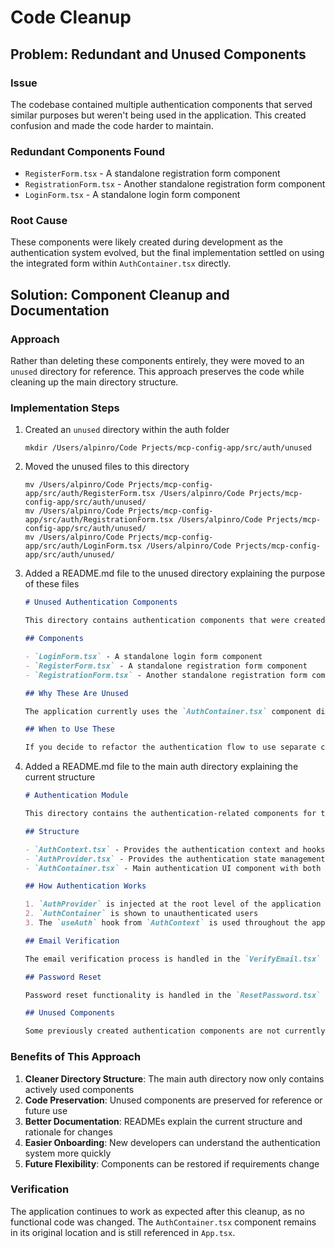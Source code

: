 # Code Cleanup

## Problem: Redundant and Unused Components

### Issue
The codebase contained multiple authentication components that served similar purposes but weren't being used in the application. This created confusion and made the code harder to maintain.

### Redundant Components Found
- `RegisterForm.tsx` - A standalone registration form component
- `RegistrationForm.tsx` - Another standalone registration form component
- `LoginForm.tsx` - A standalone login form component

### Root Cause
These components were likely created during development as the authentication system evolved, but the final implementation settled on using the integrated form within `AuthContainer.tsx` directly.

## Solution: Component Cleanup and Documentation

### Approach
Rather than deleting these components entirely, they were moved to an `unused` directory for reference. This approach preserves the code while cleaning up the main directory structure.

### Implementation Steps

1. Created an `unused` directory within the auth folder
   ```
   mkdir /Users/alpinro/Code Prjects/mcp-config-app/src/auth/unused
   ```

2. Moved the unused files to this directory
   ```
   mv /Users/alpinro/Code Prjects/mcp-config-app/src/auth/RegisterForm.tsx /Users/alpinro/Code Prjects/mcp-config-app/src/auth/unused/
   mv /Users/alpinro/Code Prjects/mcp-config-app/src/auth/RegistrationForm.tsx /Users/alpinro/Code Prjects/mcp-config-app/src/auth/unused/
   mv /Users/alpinro/Code Prjects/mcp-config-app/src/auth/LoginForm.tsx /Users/alpinro/Code Prjects/mcp-config-app/src/auth/unused/
   ```

3. Added a README.md file to the unused directory explaining the purpose of these files
   
   ```markdown
   # Unused Authentication Components

   This directory contains authentication components that were created but are not currently used in the application. They have been moved here for reference rather than deleted entirely.

   ## Components

   - `LoginForm.tsx` - A standalone login form component
   - `RegisterForm.tsx` - A standalone registration form component
   - `RegistrationForm.tsx` - Another standalone registration form component

   ## Why These Are Unused

   The application currently uses the `AuthContainer.tsx` component directly, which contains its own integrated login and registration functionality. These separate component files are redundant.

   ## When to Use These

   If you decide to refactor the authentication flow to use separate components for login and registration (for example, if you want to create dedicated routes for each), these components could be moved back to the main auth directory and integrated with your routing solution.
   ```

4. Added a README.md file to the main auth directory explaining the current structure

   ```markdown
   # Authentication Module

   This directory contains the authentication-related components for the MCP Configuration Tool.

   ## Structure

   - `AuthContext.tsx` - Provides the authentication context and hooks
   - `AuthProvider.tsx` - Provides the authentication state management
   - `AuthContainer.tsx` - Main authentication UI component with both login and registration forms

   ## How Authentication Works

   1. `AuthProvider` is injected at the root level of the application in `App.tsx`
   2. `AuthContainer` is shown to unauthenticated users
   3. The `useAuth` hook from `AuthContext` is used throughout the application to access authentication state and functions

   ## Email Verification

   The email verification process is handled in the `VerifyEmail.tsx` component in the pages directory. After a user signs up, they receive an email with a verification link that points to this component.

   ## Password Reset

   Password reset functionality is handled in the `ResetPassword.tsx` component in the pages directory. Users can request a password reset from the login screen.

   ## Unused Components

   Some previously created authentication components are not currently used and have been moved to the `unused` directory for reference.
   ```

### Benefits of This Approach

1. **Cleaner Directory Structure**: The main auth directory now only contains actively used components
2. **Code Preservation**: Unused components are preserved for reference or future use
3. **Better Documentation**: READMEs explain the current structure and rationale for changes
4. **Easier Onboarding**: New developers can understand the authentication system more quickly
5. **Future Flexibility**: Components can be restored if requirements change

### Verification

The application continues to work as expected after this cleanup, as no functional code was changed. The `AuthContainer.tsx` component remains in its original location and is still referenced in `App.tsx`.
